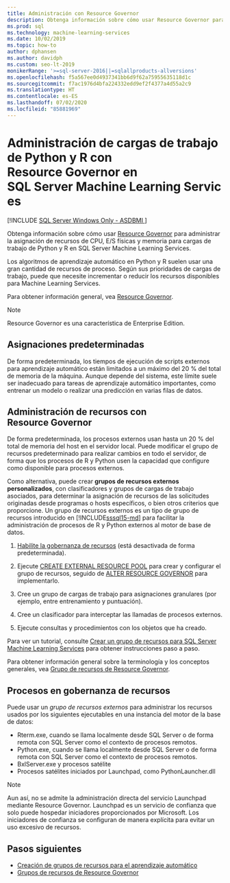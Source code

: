 ```yaml
---
title: Administración con Resource Governor
description: Obtenga información sobre cómo usar Resource Governor para administrar la asignación de recursos de CPU, E/S físicas y memoria para cargas de trabajo de Python y R en SQL Server Machine Learning Services.
ms.prod: sql
ms.technology: machine-learning-services
ms.date: 10/02/2019
ms.topic: how-to
author: dphansen
ms.author: davidph
ms.custom: seo-lt-2019
monikerRange: '>=sql-server-2016||=sqlallproducts-allversions'
ms.openlocfilehash: f5a567ee0d4937341bb6d9f62a75955635118d1c
ms.sourcegitcommit: f7ac1976d4bfa224332edd9ef2f4377a4d55a2c9
ms.translationtype: HT
ms.contentlocale: es-ES
ms.lasthandoff: 07/02/2020
ms.locfileid: "85881969"
---
```

# <a name="manage-python-and-r-workloads-with-resource-governor-in-sql-server-machine-learning-services"></a>Administración de cargas de trabajo de Python y R con Resource Governor en SQL Server Machine Learning Services
[!INCLUDE [SQL Server Windows Only - ASDBMI ](../../includes/applies-to-version/sql-windows-only-asdbmi.md)]

Obtenga información sobre cómo usar [Resource Governor](../../relational-databases/resource-governor/resource-governor.md) para administrar la asignación de recursos de CPU, E/S físicas y memoria para cargas de trabajo de Python y R en SQL Server Machine Learning Services.

Los algoritmos de aprendizaje automático en Python y R suelen usar una gran cantidad de recursos de proceso. Según sus prioridades de cargas de trabajo, puede que necesite incrementar o reducir los recursos disponibles para Machine Learning Services.

Para obtener información general, vea [Resource Governor](../../relational-databases/resource-governor/resource-governor.md).

> [!NOTE] 
> Resource Governor es una característica de Enterprise Edition.

## <a name="default-allocations"></a>Asignaciones predeterminadas

De forma predeterminada, los tiempos de ejecución de scripts externos para aprendizaje automático están limitados a un máximo del 20 % del total de memoria de la máquina. Aunque depende del sistema, este límite suele ser inadecuado para tareas de aprendizaje automático importantes, como entrenar un modelo o realizar una predicción en varias filas de datos. 

## <a name="manage-resources-with-resource-governor"></a>Administración de recursos con Resource Governor
 
De forma predeterminada, los procesos externos usan hasta un 20 % del total de memoria del host en el servidor local. Puede modificar el grupo de recursos predeterminado para realizar cambios en todo el servidor, de forma que los procesos de R y Python usen la capacidad que configure como disponible para procesos externos.

Como alternativa, puede crear **grupos de recursos externos personalizados**, con clasificadores y grupos de cargas de trabajo asociados, para determinar la asignación de recursos de las solicitudes originadas desde programas o hosts específicos, o bien otros criterios que proporcione. Un grupo de recursos externos es un tipo de grupo de recursos introducido en [!INCLUDE[sssql15-md](../../includes/sssql15-md.md)] para facilitar la administración de procesos de R y Python externos al motor de base de datos.

1. [Habilite la gobernanza de recursos](https://docs.microsoft.com/sql/relational-databases/resource-governor/enable-resource-governor) (está desactivada de forma predeterminada).

2. Ejecute [CREATE EXTERNAL RESOURCE POOL](https://docs.microsoft.com/sql/t-sql/statements/create-external-resource-pool-transact-sql) para crear y configurar el grupo de recursos, seguido de [ALTER RESOURCE GOVERNOR](https://docs.microsoft.com/sql/t-sql/statements/alter-resource-governor-transact-sql) para implementarlo.

3. Cree un grupo de cargas de trabajo para asignaciones granulares (por ejemplo, entre entrenamiento y puntuación).

4. Cree un clasificador para interceptar las llamadas de procesos externos.

5. Ejecute consultas y procedimientos con los objetos que ha creado.

Para ver un tutorial, consulte [Crear un grupo de recursos para SQL Server Machine Learning Services](create-external-resource-pool.md) para obtener instrucciones paso a paso.

Para obtener información general sobre la terminología y los conceptos generales, vea [Grupo de recursos de Resource Governor](../../relational-databases/resource-governor/resource-governor-resource-pool.md).

## <a name="processes-under-resource-governance"></a>Procesos en gobernanza de recursos
  
 Puede usar un *grupo de recursos externos* para administrar los recursos usados por los siguientes ejecutables en una instancia del motor de la base de datos:

+ Rterm.exe, cuando se llama localmente desde SQL Server o de forma remota con SQL Server como el contexto de procesos remotos.
+ Python.exe, cuando se llama localmente desde SQL Server o de forma remota con SQL Server como el contexto de procesos remotos.
+ BxlServer.exe y procesos satélite
+ Procesos satélites iniciados por Launchpad, como PythonLauncher.dll
  
> [!NOTE]
> Aun así, no se admite la administración directa del servicio Launchpad mediante Resource Governor. Launchpad es un servicio de confianza que solo puede hospedar iniciadores proporcionados por Microsoft. Los iniciadores de confianza se configuran de manera explícita para evitar un uso excesivo de recursos.
  
## <a name="next-steps"></a>Pasos siguientes

+ [Creación de grupos de recursos para el aprendizaje automático](create-external-resource-pool.md)
+ [Grupos de recursos de Resource Governor](../../relational-databases/resource-governor/resource-governor-resource-pool.md)
